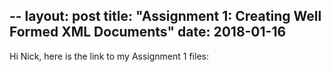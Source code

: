--
layout: post
title: "Assignment 1: Creating Well Formed XML Documents"
date: 2018-01-16
--

Hi Nick, here is the link to my Assignment 1 files:
